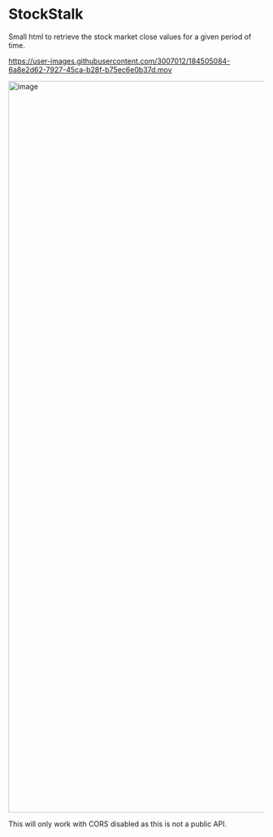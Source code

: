# StockStalk

Small html to retrieve the stock market close values for a given period of time. 

https://user-images.githubusercontent.com/3007012/184505084-6a8e2d62-7927-45ca-b28f-b75ec6e0b37d.mov

<img width="1440" alt="image" src="https://user-images.githubusercontent.com/3007012/184616222-d91376cb-34ef-444f-9ba9-aff3368d9947.png">

This will only work with CORS disabled as this is not a public API.